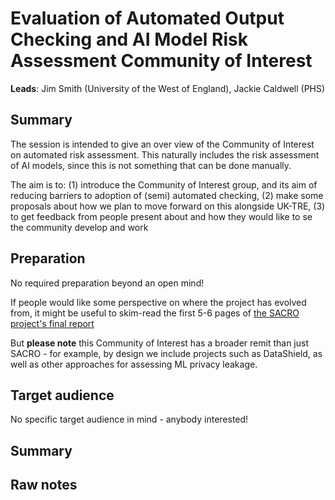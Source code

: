 # Evaluation of Automated Output Checking and AI Model Risk Assessment Community of Interest

**Leads**: Jim Smith (University of the West of England), Jackie Caldwell (PHS)

## Summary

The session is intended to give an over view of the Community of Interest on automated risk assessment.
This naturally includes the risk assessment of AI models, since this is not something that can be done manually.

The aim is to:
(1) introduce the Community of Interest group, and its aim of reducing barriers to adoption of (semi) automated checking,
(2) make some proposals about how we plan to move forward on this alongside UK-TRE,
(3) to get feedback from people present about and how they would like to se the community develop and work

## Preparation

No required preparation beyond an open mind!

If people would like some perspective on where the project has evolved from, it might be useful to skim-read the first 5-6 pages of [the SACRO project's final report](https://zenodo.org/records/10055365)

But **please note** this Community of Interest has a broader remit than just SACRO - for example, by design we include projects such as DataShield, as well as other approaches for assessing ML privacy leakage.

## Target audience

No specific target audience in mind - anybody interested!

## Summary

## Raw notes
